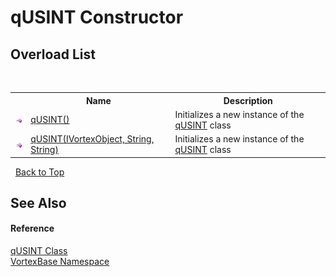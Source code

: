 # qUSINT Constructor 
 


## Overload List
&nbsp;<table><tr><th></th><th>Name</th><th>Description</th></tr><tr><td>![Public method](media/pubmethod.gif "Public method")</td><td><a href="M_VortexBase_qUSINT__ctor.md">qUSINT()</a></td><td>
Initializes a new instance of the <a href="T_VortexBase_qUSINT.md">qUSINT</a> class</td></tr><tr><td>![Public method](media/pubmethod.gif "Public method")</td><td><a href="M_VortexBase_qUSINT__ctor_1.md">qUSINT(IVortexObject, String, String)</a></td><td>
Initializes a new instance of the <a href="T_VortexBase_qUSINT.md">qUSINT</a> class</td></tr></table>&nbsp;
<a href="#qusint-constructor">Back to Top</a>

## See Also


#### Reference
<a href="T_VortexBase_qUSINT.md">qUSINT Class</a><br /><a href="N_VortexBase.md">VortexBase Namespace</a><br />